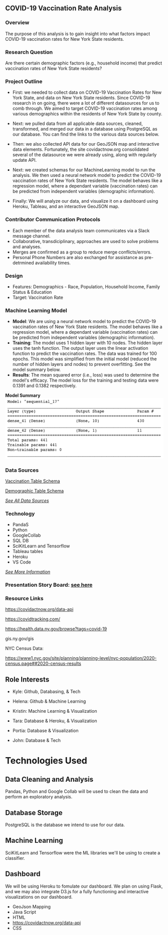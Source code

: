 ## **COVID-19 Vaccination Rate Analysis**

### Overview

The purpose of this analysis is to gain insight into what factors impact COVID-19 vaccination rates for New York State residents. 

### Research Question
Are there certain demographic factors (e.g., household income) that predict vaccination rates of New York State residents?

### Project Outline

  * First: we needed to collect data on COVID-19 Vaccination Rates for New York State, and data on New York State residents. Since COVID-19 research in on going, there were a lot of different datasources for us to comb through. We aimed to target COVID-19 vaccination rates among various demographics within the residents of New York State by county.


  * Next: we pulled data from all applicable data sources, cleaned, transformed, and merged our data in a database using PostgreSQL as our database. You can find the links to the various data sources below.


  * Then: we also collected API data for our GeoJSON map and interactive data elements. Fortunately, the site covidactnow.org consolidated several of the datasource we were already using, along with regularly update API.


  * Next: we created schemas for our MachineLearning model to run the analysis. We then used a neural network model to predict the COVID-19 vaccination rates of New York State residents. The model behaves like a regression model, where a dependant variable (vaccination rates) can be predicted from independent variables (demographic information). 


  * Finally: We will analyze our data, and visualize it on a dashboard using Heroku, Tableau, and an interactive GeoJSON map.
  
  
### Contributor Communication Protocols

  * Each member of the data analysis team communicates via a Slack message channel. 
  * Collaborative, transdiciplinary, approaches are used to solve problems and analyses.
  * Merges are confirmed as a group to reduce merge conflicts/errors.
  * Personal Phone Numbers are also exchanged for assistance as pre-detrmined availability times.


### Design
* Features: Demographics - Race, Population, Household Income, Family Status & Education
* Target: Vaccination Rate


### Machine Learning Model

* **Model**: We are using a neural network model to predict the COVID-19 vaccination rates of New York State residents. The model behaves like a regression model, where a dependant variable (vaccination rates) can be predicted from independent variables (demographic information). 
* **Training**: The model uses 1 hidden layer with 10 nodes. The hidden layer uses the tanh function. The output layer uses the linear activation function to predict the vaccination rates. The data was trained for 100 epochs. This model was simplified from the initial model (reduced the number of hidden layers and nodes) to prevent overfitting. See the model summary below. 
* **Results**: The mean squared error (i.e., loss) was used to determine the model's efficacy. The model loss for the training and testing data were 0.1391 and 0.1382 respectively. 

**Model Summary**<br/>
![model_summary](https://github.com/Anoobis5/COVID_GeoJSON_FinalProject/blob/hrabasco-ml-p2/Analysis/model_summary.png)

### Data Sources

[Vaccination Table Schema](https://github.com/Anoobis5/COVID_GeoJSON_FinalProject/blob/main/Resources/Vacc_Data_Schema.csv) <br/>

[Demographic Table Schema](https://github.com/Anoobis5/COVID_GeoJSON_FinalProject/blob/main/Resources/census_data_schema.csv) <br/>

[*See All Data Sources*](https://github.com/Anoobis5/COVID_GeoJSON_FinalProject/tree/main/Resources) <br/>

### Technology
* PandaS
* Python
* GoogleCollab
* SQL DB
* SciKitLearn and Tensorflow
* Tableau tables
* Heroku
* VS Code

[*See More Information*](https://github.com/Anoobis5/COVID_GeoJSON_FinalProject/blob/main/Technology.md)


### Presentation Story Board: [see here](https://docs.google.com/presentation/d/1c9cfA28_8GVU7xcNCX7rOtGATN4EiccQRYXfeIIyXYQ/edit?usp=sharing)


### Resource Links

https://covidactnow.org/data-api

https://covidtracking.com/

https://health.data.ny.gov/browse?tags=covid-19

gis.ny.gov/gis

NYC Census Data:

https://www1.nyc.gov/site/planning/planning-level/nyc-population/2020-census.page##2020-census-results



## Role Interests

* Kyle: Github, Databasing, & Tech

* Helena: Github & Machine Learning

* Kristin: Machine Learning & Visualization

* Tara: Database & Heroku, & Visualization

* Portia: Database & Visualization

* John: Database & Tech


# Technologies Used

## Data Cleaning and Analysis
Pandas, Python and Google Collab will be used to clean the data and perform an exploratory analysis.

## Database Storage
PostgreSQL is the database we intend to use for our data.

## Machine Learning
SciKitLearn and Tensorflow were the ML libraries we'll be using to create a classifier.

## Dashboard
We will be using Heroku to fomulate our dashboard. We plan on using Flask, and we may also integrate D3.js for a fully functioning and interactive visualizations on our dashboard.

* GeoJson Mapping
* Java Script
* HTML
* https://covidactnow.org/data-api
* CSS

